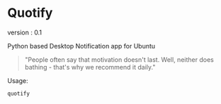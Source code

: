 # Quotify 

version : 0.1

Python based Desktop Notification app for Ubuntu

>"People often say that motivation doesn't last. 
Well, neither does bathing - that's why we recommend it daily."

Usage: 
```python
quotify

```